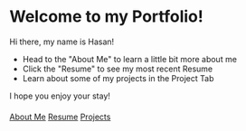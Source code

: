 # Welcome to my Portfolio!

Hi there, my name is Hasan!

- Head to the "About Me" to learn a little bit more about me
- Click the "Resume" to see my most recent Resume
- Learn about some of my projects in the Project Tab

I hope you enjoy your stay!

<div style="margin-top: 20px;">
  <a href="/about/" class="button">About Me</a>
  <a href="/resume/" class="button">Resume</a>
  <a href="/projects/" class="button">Projects</a>
</div>